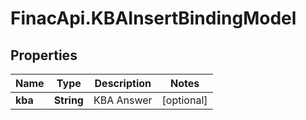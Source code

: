 # FinacApi.KBAInsertBindingModel

## Properties
Name | Type | Description | Notes
------------ | ------------- | ------------- | -------------
**kba** | **String** | KBA Answer | [optional] 

